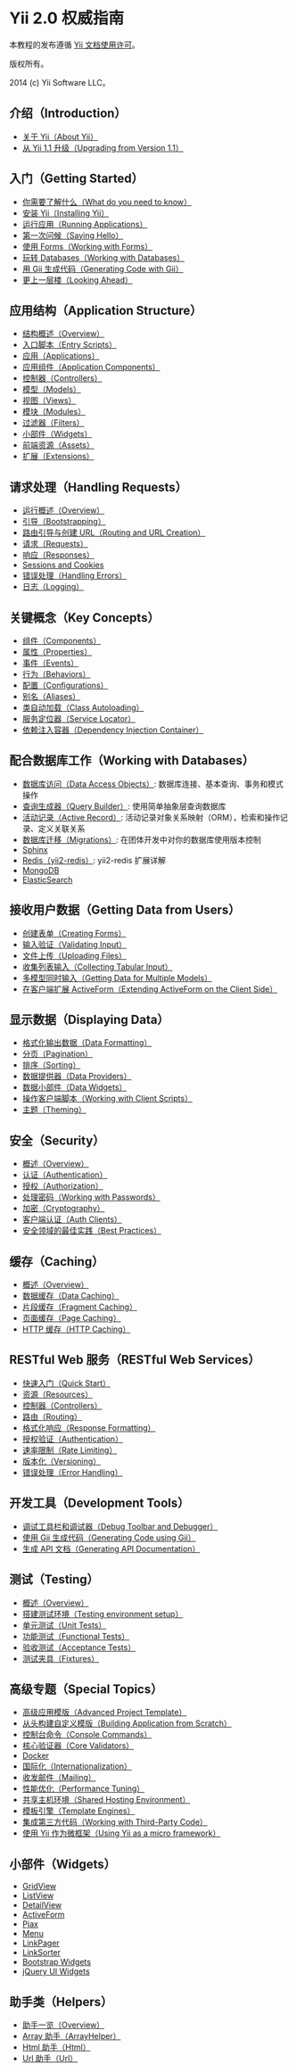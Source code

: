 Yii 2.0 权威指南
===============================

本教程的发布遵循 [Yii 文档使用许可](http://www.yiiframework.com/doc/terms/)。

版权所有。

2014 (c) Yii Software LLC。


介绍（Introduction）
------------------

* [关于 Yii（About Yii）](intro-yii.md)
* [从 Yii 1.1 升级（Upgrading from Version 1.1）](intro-upgrade-from-v1.md)


入门（Getting Started）
---------------------

* [你需要了解什么（What do you need to know）](start-prerequisites.md)
* [安装 Yii（Installing Yii）](start-installation.md)
* [运行应用（Running Applications）](start-workflow.md)
* [第一次问候（Saying Hello）](start-hello.md)
* [使用 Forms（Working with Forms）](start-forms.md)
* [玩转 Databases（Working with Databases）](start-databases.md)
* [用 Gii 生成代码（Generating Code with Gii）](start-gii.md)
* [更上一层楼（Looking Ahead）](start-looking-ahead.md)


应用结构（Application Structure）
------------------------------

* [结构概述（Overview）](structure-overview.md)
* [入口脚本（Entry Scripts）](structure-entry-scripts.md)
* [应用（Applications）](structure-applications.md)
* [应用组件（Application Components）](structure-application-components.md)
* [控制器（Controllers）](structure-controllers.md)
* [模型（Models）](structure-models.md)
* [视图（Views）](structure-views.md)
* [模块（Modules）](structure-modules.md)
* [过滤器（Filters）](structure-filters.md)
* [小部件（Widgets）](structure-widgets.md)
* [前端资源（Assets）](structure-assets.md)
* [扩展（Extensions）](structure-extensions.md)


请求处理（Handling Requests）
--------------------------

* [运行概述（Overview）](runtime-overview.md)
* [引导（Bootstrapping）](runtime-bootstrapping.md)
* [路由引导与创建 URL（Routing and URL Creation）](runtime-routing.md)
* [请求（Requests）](runtime-requests.md)
* [响应（Responses）](runtime-responses.md)
* [Sessions and Cookies](runtime-sessions-cookies.md)
* [错误处理（Handling Errors）](runtime-handling-errors.md)
* [日志（Logging）](runtime-logging.md)


关键概念（Key Concepts）
---------------------

* [组件（Components）](concept-components.md)
* [属性（Properties）](concept-properties.md)
* [事件（Events）](concept-events.md)
* [行为（Behaviors）](concept-behaviors.md)
* [配置（Configurations）](concept-configurations.md)
* [别名（Aliases）](concept-aliases.md)
* [类自动加载（Class Autoloading）](concept-autoloading.md)
* [服务定位器（Service Locator）](concept-service-locator.md)
* [依赖注入容器（Dependency Injection Container）](concept-di-container.md)


配合数据库工作（Working with Databases）
------------------------------------

* [数据库访问（Data Access Objects）](db-dao.md): 数据库连接、基本查询、事务和模式操作
* [查询生成器（Query Builder）](db-query-builder.md): 使用简单抽象层查询数据库
* [活动记录（Active Record）](db-active-record.md): 活动记录对象关系映射（ORM），检索和操作记录、定义关联关系
* [数据库迁移（Migrations）](db-migrations.md): 在团体开发中对你的数据库使用版本控制
* [Sphinx](https://www.yiiframework.com/extension/yiisoft/yii2-sphinx/doc/guide)
* [Redis（yii2-redis）](https://www.yiiframework.com/extension/yiisoft/yii2-redis/doc/guide/2.0/zh-cn): yii2-redis 扩展详解
* [MongoDB](https://www.yiiframework.com/extension/yiisoft/yii2-mongodb/doc/guide)
* [ElasticSearch](https://www.yiiframework.com/extension/yiisoft/yii2-elasticsearch/doc/guide)


接收用户数据（Getting Data from Users）
------------------------------------

* [创建表单（Creating Forms）](input-forms.md)
* [输入验证（Validating Input）](input-validation.md)
* [文件上传（Uploading Files）](input-file-upload.md)
* [收集列表输入（Collecting Tabular Input）](input-tabular-input.md)
* [多模型同时输入（Getting Data for Multiple Models）](input-multiple-models.md)
* [在客户端扩展 ActiveForm（Extending ActiveForm on the Client Side）](input-form-javascript.md)


显示数据（Displaying Data）
------------------------

* [格式化输出数据（Data Formatting）](output-formatting.md)
* [分页（Pagination）](output-pagination.md)
* [排序（Sorting）](output-sorting.md)
* [数据提供器（Data Providers）](output-data-providers.md)
* [数据小部件（Data Widgets）](output-data-widgets.md)
* [操作客户端脚本（Working with Client Scripts）](output-client-scripts.md)
* [主题（Theming）](output-theming.md)


安全（Security）
--------------

* [概述（Overview）](security-overview.md)
* [认证（Authentication）](security-authentication.md)
* [授权（Authorization）](security-authorization.md)
* [处理密码（Working with Passwords）](security-passwords.md)
* [加密（Cryptography）](security-cryptography.md)
* [客户端认证（Auth Clients）](https://github.com/yiisoft/yii2-authclient/blob/master/docs/guide-zh-CN/README.md)
* [安全领域的最佳实践（Best Practices）](security-best-practices.md)


缓存（Caching）
-------------

* [概述（Overview）](caching-overview.md)
* [数据缓存（Data Caching）](caching-data.md)
* [片段缓存（Fragment Caching）](caching-fragment.md)
* [页面缓存（Page Caching）](caching-page.md)
* [HTTP 缓存（HTTP Caching）](caching-http.md)


RESTful Web 服务（RESTful Web Services）
--------------------------------------

* [快速入门（Quick Start）](rest-quick-start.md)
* [资源（Resources）](rest-resources.md)
* [控制器（Controllers）](rest-controllers.md)
* [路由（Routing）](rest-routing.md)
* [格式化响应（Response Formatting）](rest-response-formatting.md)
* [授权验证（Authentication）](rest-authentication.md)
* [速率限制（Rate Limiting）](rest-rate-limiting.md)
* [版本化（Versioning）](rest-versioning.md)
* [错误处理（Error Handling）](rest-error-handling.md)


开发工具（Development Tools）
--------------------------

* [调试工具栏和调试器（Debug Toolbar and Debugger）](https://github.com/yiisoft/yii2-debug/blob/master/docs/guide-zh-CN/README.md)
* [使用 Gii 生成代码（Generating Code using Gii）](https://github.com/yiisoft/yii2-gii/blob/master/docs/guide-zh-CN/README.md)
* [生成 API 文档（Generating API Documentation）](https://github.com/yiisoft/yii2-apidoc)


测试（Testing）
-------------

* [概述（Overview）](test-overview.md)
* [搭建测试环境（Testing environment setup）](test-environment-setup.md)
* [单元测试（Unit Tests）](test-unit.md)
* [功能测试（Functional Tests）](test-functional.md)
* [验收测试（Acceptance Tests）](test-acceptance.md)
* [测试夹具（Fixtures）](test-fixtures.md)


高级专题（Special Topics）
-----------------------

* [高级应用模版（Advanced Project Template）](https://github.com/yiisoft/yii2-app-advanced/blob/master/docs/guide-zh-CN/README.md)
* [从头构建自定义模版（Building Application from Scratch）](tutorial-start-from-scratch.md)
* [控制台命令（Console Commands）](tutorial-console.md)
* [核心验证器（Core Validators）](tutorial-core-validators.md)
* [Docker](tutorial-docker.md)
* [国际化（Internationalization）](tutorial-i18n.md)
* [收发邮件（Mailing）](tutorial-mailing.md)
* [性能优化（Performance Tuning）](tutorial-performance-tuning.md)
* [共享主机环境（Shared Hosting Environment）](tutorial-shared-hosting.md)
* [模板引擎（Template Engines）](tutorial-template-engines.md)
* [集成第三方代码（Working with Third-Party Code）](tutorial-yii-integration.md)
* [使用 Yii 作为微框架（Using Yii as a micro framework）](tutorial-yii-as-micro-framework.md)


小部件（Widgets）
---------------

* [GridView](http://www.yiiframework.com/doc-2.0/yii-grid-gridview.html)
* [ListView](http://www.yiiframework.com/doc-2.0/yii-widgets-listview.html)
* [DetailView](http://www.yiiframework.com/doc-2.0/yii-widgets-detailview.html)
* [ActiveForm](http://www.yiiframework.com/doc-2.0/guide-input-forms.html#activerecord-based-forms-activeform)
* [Pjax](http://www.yiiframework.com/doc-2.0/yii-widgets-pjax.html)
* [Menu](http://www.yiiframework.com/doc-2.0/yii-widgets-menu.html)
* [LinkPager](http://www.yiiframework.com/doc-2.0/yii-widgets-linkpager.html)
* [LinkSorter](http://www.yiiframework.com/doc-2.0/yii-widgets-linksorter.html)
* [Bootstrap Widgets](https://github.com/yiisoft/yii2-bootstrap/blob/master/docs/guide-zh-CN/README.md)
* [jQuery UI Widgets](https://github.com/yiisoft/yii2-jui/blob/master/docs/guide-zh-CN/README.md)


助手类（Helpers）
---------------

* [助手一览（Overview）](helper-overview.md)
* [Array 助手（ArrayHelper）](helper-array.md)
* [Html 助手（Html）](helper-html.md)
* [Url 助手（Url）](helper-url.md)


